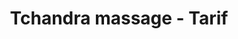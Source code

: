 ---
lead: Cartes cadeaux disponibles sur demande!
small_image: /img/articles/cadeaux/small.jpg
permalink: tarif.html
layout: default
slug: tarif
title: Tchandra massage - Tarif
description: "Un massage, un soin de beaut&eacute;, c'est un beau cadeau &agrave; se faire ou &agrave; offrir, qui fait toujours plaisir! 
Pour toutes les occasions: anniversaire, mariage, st-valentin, f&ecirc;tes de m&egrave;res/p&egrave;res"
---
